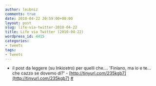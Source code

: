 ```yaml
---
author: leibniz
comments: true
date: 2010-04-22 20:59:00+00:00
layout: post
slug: life-via-twitter-2010-04-22
title: Life via Twitter (2010-04-22)
wordpress_id: 4415
categories:
- tweets
tags:
- tweets
---
```



	
  * il post da leggere (su Inkiostro) per quelli che.... 'Finiano, ma io e te... che cazzo se dovemo dì?' - [http://tinyurl.com/235kgb7](http://tinyurl.com/235kgb7) [#](http://twitter.com/leibniz/statuses/12642479326)


